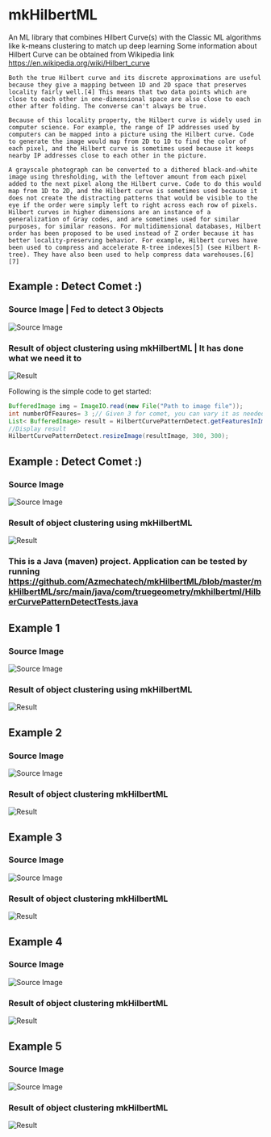 # mkHilbertML
An ML library that combines Hilbert Curve(s) with the Classic ML algorithms like k-means clustering to match up deep learning 
Some information about Hilbert Curve can be obtained from Wikipedia link https://en.wikipedia.org/wiki/Hilbert_curve
```
Both the true Hilbert curve and its discrete approximations are useful because they give a mapping between 1D and 2D space that preserves locality fairly well.[4] This means that two data points which are close to each other in one-dimensional space are also close to each other after folding. The converse can't always be true.

Because of this locality property, the Hilbert curve is widely used in computer science. For example, the range of IP addresses used by computers can be mapped into a picture using the Hilbert curve. Code to generate the image would map from 2D to 1D to find the color of each pixel, and the Hilbert curve is sometimes used because it keeps nearby IP addresses close to each other in the picture.

A grayscale photograph can be converted to a dithered black-and-white image using thresholding, with the leftover amount from each pixel added to the next pixel along the Hilbert curve. Code to do this would map from 1D to 2D, and the Hilbert curve is sometimes used because it does not create the distracting patterns that would be visible to the eye if the order were simply left to right across each row of pixels. Hilbert curves in higher dimensions are an instance of a generalization of Gray codes, and are sometimes used for similar purposes, for similar reasons. For multidimensional databases, Hilbert order has been proposed to be used instead of Z order because it has better locality-preserving behavior. For example, Hilbert curves have been used to compress and accelerate R-tree indexes[5] (see Hilbert R-tree). They have also been used to help compress data warehouses.[6][7] 
```
## Example : Detect Comet :)
### Source Image | Fed to detect 3 Objects 
![Source Image](https://github.com/Azmechatech/mkHilbertML/blob/master/images/Example_BrightComet.PNG)
### Result of object clustering using  mkHilbertML | It has done what we need it to
![Result](https://github.com/Azmechatech/mkHilbertML/blob/master/images/Example_BrightComet_Result.PNG)

Following is the simple code to get started:
```java
BufferedImage img = ImageIO.read(new File("Path to image file"));
int numberOfFeaures= 3 ;// Given 3 for comet, you can vary it as needed.
List< BufferedImage> result = HilbertCurvePatternDetect.getFeaturesInImage(img, numberOfFeaures);
//Display result
HilbertCurvePatternDetect.resizeImage(resultImage, 300, 300);
```
## Example : Detect Comet :)
### Source Image
![Source Image](https://github.com/Azmechatech/mkHilbertML/blob/master/images/Example_Comet1970.PNG)
### Result of object clustering using  mkHilbertML 
![Result](https://github.com/Azmechatech/mkHilbertML/blob/master/images/Example_Comet1970_Result.PNG)


### This is a Java (maven) project. Application can be tested by running https://github.com/Azmechatech/mkHilbertML/blob/master/mkHilbertML/src/main/java/com/truegeometry/mkhilbertml/HilberCurvePatternDetectTests.java

## Example 1
### Source Image
![Source Image](https://github.com/Azmechatech/mkHilbertML/blob/master/images/Example_BW.PNG)
### Result of object clustering using  mkHilbertML 
![Result](https://github.com/Azmechatech/mkHilbertML/blob/master/images/Example_BW_result.PNG)

## Example 2
### Source Image
![Source Image](https://github.com/Azmechatech/mkHilbertML/blob/master/images/Example_BW_Strip.PNG)
### Result of object clustering  mkHilbertML 
![Result](https://github.com/Azmechatech/mkHilbertML/blob/master/images/Example_BW_Strip_Result.PNG)

## Example 3
### Source Image
![Source Image](https://github.com/Azmechatech/mkHilbertML/blob/master/images/Example_BW_Box.PNG)
### Result of object clustering  mkHilbertML 
![Result](https://github.com/Azmechatech/mkHilbertML/blob/master/images/Example_BW_Box_Result.PNG)


## Example 4
### Source Image
![Source Image](https://github.com/Azmechatech/mkHilbertML/blob/master/images/Example_BW_Hand.PNG)
### Result of object clustering  mkHilbertML 
![Result](https://github.com/Azmechatech/mkHilbertML/blob/master/images/Example_BW_Hand_Result.PNG)

## Example 5
### Source Image
![Source Image](https://github.com/Azmechatech/mkHilbertML/blob/master/images/Example_BW_Zebra.PNG)
### Result of object clustering  mkHilbertML 
![Result](https://github.com/Azmechatech/mkHilbertML/blob/master/images/Example_BW_Zebra_Result.PNG)
